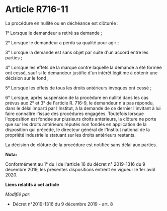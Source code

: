 # Article R716-11

La procédure en nullité ou en déchéance est clôturée :

1° Lorsque le demandeur a retiré sa demande ;

2° Lorsque le demandeur a perdu sa qualité pour agir ;

3° Lorsque la demande est sans objet par suite d'un accord entre les parties ;

4° Lorsque les effets de la marque contre laquelle la demande a été formée ont cessé, sauf si le demandeur justifie d'un
intérêt légitime à obtenir une décision sur le fond ;

5° Lorsque les effets de tous les droits antérieurs invoqués ont cessé ;

6° Lorsque, après suspension de la procédure en nullité dans les cas prévus aux 2° et 3° de l'article R. 716-9, le demandeur
n'a pas répondu, dans le délai imparti par l'Institut, à la demande de ce dernier l'invitant à lui faire connaître l'issue
des procédures engagées. Toutefois lorsque l'opposition est fondée sur plusieurs droits antérieurs, la clôture ne porte que
sur les droits antérieurs réputés non fondés en application de la disposition qui précède, le directeur général de l'Institut
national de la propriété industrielle statuant sur les droits antérieurs restants.

La décision de clôture de la procédure est notifiée sans délai aux parties.

**Nota:**

Conformément au 1° du I de l'article 16 du décret n° 2019-1316 du 9 décembre 2019, les présentes dispositions entrent en
vigueur le 1er avril 2020.

**Liens relatifs à cet article**

_Modifié par_:

  - Décret n°2019-1316 du 9 décembre 2019 - art. 8
